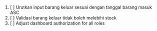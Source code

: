 1. [ ] Urutkan input barang keluar sesuai dengan tanggal barang masuk ASC
2. [ ] Validasi barang keluar tidak boleh melebihi stock
3. [ ] Adjust dashboard authorization for all roles